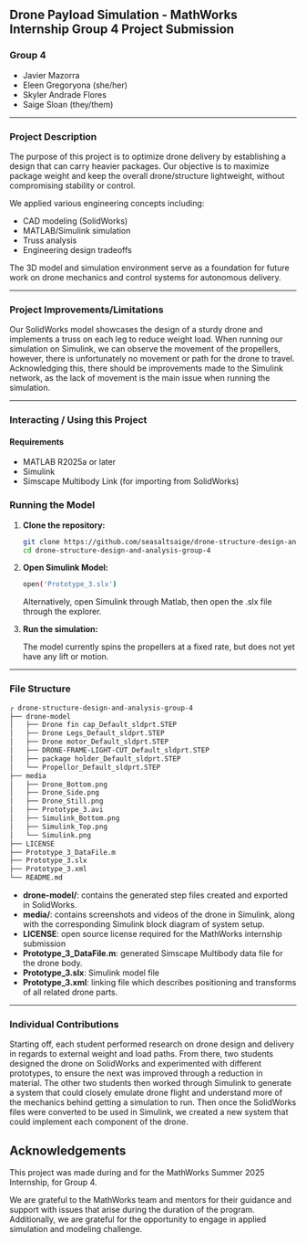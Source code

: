 ## Drone Payload Simulation - MathWorks Internship Group 4 Project Submission
### Group 4
- Javier Mazorra
- Eleen Gregoryona (she/her)
- Skyler Andrade Flores
- Saige Sloan (they/them)
___
### Project Description
The purpose of this project is to optimize drone delivery by establishing a design that can carry heavier packages. Our objective is to maximize package weight and keep the overall drone/structure lightweight, without compromising stability or control.

We applied various engineering concepts including:
- CAD modeling (SolidWorks)
- MATLAB/Simulink simulation
- Truss analysis
- Engineering design tradeoffs

The 3D model and simulation environment serve as a foundation for future work on drone mechanics and control systems for autonomous delivery.
___
### Project Improvements/Limitations
Our SolidWorks model showcases the design of a sturdy drone and implements a truss on each leg to reduce weight load. When running our simulation on Simulink, we can observe the movement of the propellers, however, there is unfortunately no movement or path for the drone to travel. Acknowledging this, there should be improvements made to the Simulink network, as the lack of movement is the main issue when running the simulation.
___
### Interacting / Using this Project
#### Requirements
- MATLAB R2025a or later
- Simulink
- Simscape Multibody Link (for importing from SolidWorks)

### Running the Model
1. **Clone the repository:**
   ```bash
   git clone https://github.com/seasaltsaige/drone-structure-design-and-analysis-group-4
   cd drone-structure-design-and-analysis-group-4
   ```
2. **Open Simulink Model:**

   ```bash
   open('Prototype_3.slx')
   ```
   Alternatively, open Simulink through Matlab, then open the .slx file through the explorer.
3. **Run the simulation:**

   The model currently spins the propellers at a fixed rate, but does not yet have any lift or motion.
___
### File Structure
```bash
┌ drone-structure-design-and-analysis-group-4
├── drone-model
│   ├── Drone fin cap_Default_sldprt.STEP
│   ├── Drone Legs_Default_sldprt.STEP
│   ├── Drone motor_Default_sldprt.STEP
│   ├── DRONE-FRAME-LIGHT-CUT_Default_sldprt.STEP
│   ├── package holder_Default_sldprt.STEP
│   └── Propellor_Default_sldprt.STEP
├── media
│   ├── Drone_Bottom.png
│   ├── Drone_Side.png
│   ├── Drone_Still.png
│   ├── Prototype_3.avi
│   ├── Simulink_Bottom.png
│   ├── Simulink_Top.png
│   └── Simulink.png
├── LICENSE
├── Prototype_3_DataFile.m
├── Prototype_3.slx
├── Prototype_3.xml
└── README.md
```
- **drone-model/**: contains the generated step files created and exported in SolidWorks.
- **media/**: contains screenshots and videos of the drone in Simulink, along with the corresponding Simulink block diagram of system setup.
- **LICENSE**: open source license required for the MathWorks internship submission
- **Prototype_3_DataFile.m**: generated Simscape Multibody data file for the drone body.
- **Prototype_3.slx**: Simulink model file
- **Prototype_3.xml**: linking file which describes positioning and transforms of all related drone parts.
___
### Individual Contributions
Starting off, each student performed research on drone design and delivery in regards to external weight and load paths. From there, two students designed the drone on SolidWorks and experimented with different prototypes, to ensure the next was improved through a reduction in material. The other two students then worked through Simulink to generate a system that could closely emulate drone flight and understand more of the mechanics behind getting a simulation to run. Then once the SolidWorks files were converted to be used in Simulink, we created a new system that could implement each component of the drone.

## Acknowledgements
This project was made during and for the MathWorks Summer 2025 Internship, for Group 4.

We are grateful to the MathWorks team and mentors for their guidance and support with issues that arise during the duration of the program. Additionally, we are grateful for the opportunity to engage in applied simulation and modeling challenge. 
